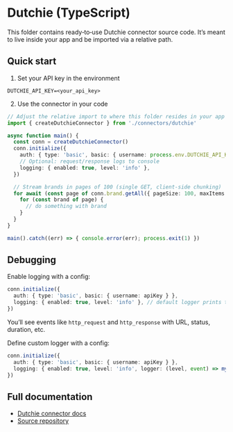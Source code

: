 # Dutchie (TypeScript)

This folder contains ready‑to‑use Dutchie connector source code. It’s meant to live inside your app and be imported via a relative path.

## Quick start

1) Set your API key in the environment

```
DUTCHIE_API_KEY=<your_api_key>
```

2) Use the connector in your code

```ts
// Adjust the relative import to where this folder resides in your app
import { createDutchieConnector } from './connectors/dutchie'

async function main() {
  const conn = createDutchieConnector()
  conn.initialize({
    auth: { type: 'basic', basic: { username: process.env.DUTCHIE_API_KEY! } },
    // Optional: request/response logs to console
    logging: { enabled: true, level: 'info' },
  })

  // Stream brands in pages of 100 (single GET, client-side chunking)
  for await (const page of conn.brand.getAll({ pageSize: 100, maxItems: 500 })) {
    for (const brand of page) {
      // do something with brand
    }
  }
}

main().catch((err) => { console.error(err); process.exit(1) })
```

## Debugging

Enable logging with a config:

```ts
conn.initialize({
  auth: { type: 'basic', basic: { username: apiKey } },
  logging: { enabled: true, level: 'info' }, // default logger prints to console
})
```

You’ll see events like `http_request` and `http_response` with URL, status, duration, etc.

Define custom logger with a config:

```ts
conn.initialize({
  auth: { type: 'basic', basic: { username: apiKey } },
  logging: { enabled: true, level: 'info', logger: (level, event) => mySink(level, event) },
})
```

## Full documentation

- [Dutchie connector docs](https://registry.514.ai/connectors/dutchie/v001/514-labs/typescript/open-api)
- [Source repository](https://github.com/514-labs/registry/tree/main/connector-registry/dutchie/v001/514-labs/typescript/open-api)
